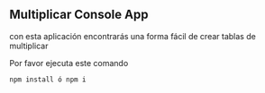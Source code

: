 
## Multiplicar Console App 

con esta aplicación encontrarás una forma fácil de crear tablas de multiplicar

Por favor ejecuta este comando 
```
npm install ó npm i 

```